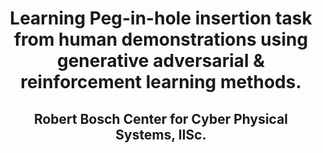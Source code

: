 <center><h1 class="rsection"><b>Learning Peg-in-hole insertion task from human demonstrations using generative adversarial & reinforcement learning methods.</b></h1></center>

<center><h2><b>Robert Bosch Center for Cyber Physical Systems, IISc.</b></h2></center>

